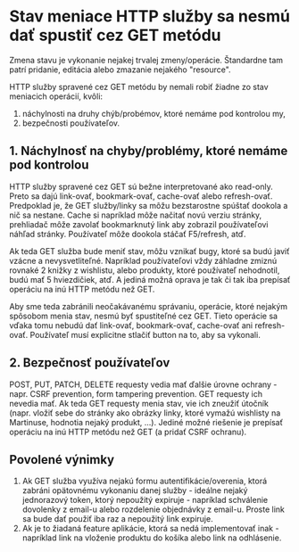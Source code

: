 # Stav meniace HTTP služby sa nesmú dať spustiť cez GET metódu

Zmena stavu je vykonanie nejakej trvalej zmeny/operácie. Štandardne tam patrí pridanie, editácia alebo zmazanie nejakého "resource".

HTTP služby spravené cez GET metódu by nemali robiť žiadne zo stav meniacich operácií, kvôli:
  1. náchylnosti na druhy chýb/probémov, ktoré nemáme pod kontrolou my,
  2. bezpečnosti používateľov.

## 1. Náchylnosť na chyby/problémy, ktoré nemáme pod kontrolou
HTTP služby spravené cez GET sú bežne interpretované ako read-only. Preto sa dajú link-ovať, bookmark-ovať, cache-ovať alebo refresh-ovať.
Predpoklad je, že GET služby/linky sa môžu bezstarostne spúštať dookola a nič sa nestane. Cache si napríklad môže načitať novú verziu stránky, prehliadač môže zavolať bookmarknutý link aby zobrazil používateľovi náhľad stránky. Používateľ môže dookola stáčať F5/refresh, atď. 

Ak teda GET služba bude meniť stav, môžu vznikať bugy, ktoré sa budú javiť vzácne a nevysvetliteľné. Napríklad používateľovi vždy záhladne zmiznú rovnaké 2 knižky z wishlistu, alebo produkty, ktoré používateľ nehodnotil, budú mať 5 hviezdičiek, atď. A jediná možná oprava je tak či tak iba prepísať operáciu na inú HTTP metódu než GET.

Aby sme teda zabránili neočakávanému správaniu, operácie, ktoré nejakým spôsobom menia stav, nesmú byť spustiteľné cez GET. Tieto operácie sa vďaka tomu nebudú dať link-ovať, bookmark-ovať, cache-ovať ani refresh-ovať. Používateľ musí explicitne stlačiť button na to, aby sa vykonali. 

## 2. Bezpečnosť používateľov
POST, PUT, PATCH, DELETE requesty vedia mať ďalšie úrovne ochrany - napr. CSRF prevention, form tampering prevention. GET requesty ich nevedia mať. Ak teda GET requesty menia stav, vie ich zneužiť útočník (napr. vložiť sebe do stránky ako obrázky linky, ktoré vymažú wishlisty na Martinuse, hodnotia nejaký produkt, ...). Jediné možné riešenie je prepísať operáciu na inú HTTP metódu než GET (a pridať CSRF ochranu).

## Povolené výnimky
1. Ak GET služba využíva nejakú formu autentifikácie/overenia, ktorá zabráni opätovnému vykonaniu danej služby - ideálne nejaký jednorazový token, ktorý nepoužitý expiruje - napríklad schválenie dovolenky z email-u alebo rozdelenie objednávky z email-u. Proste link sa bude dať použiť iba raz a nepoužitý link expiruje.
2. Ak je to žiadaná feature aplikácie, ktorá sa nedá implementovať inak - napríklad link na vloženie produktu do košíka alebo link na odhlásenie.